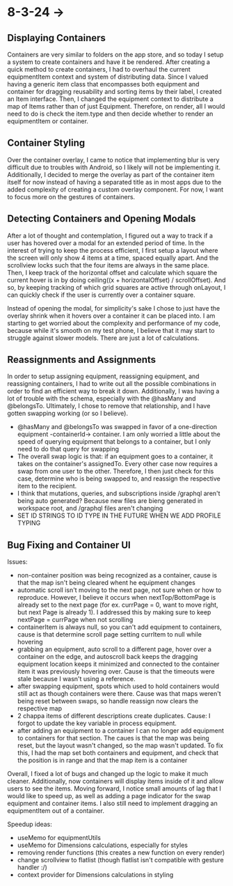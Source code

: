 # 8-3-24 -> 
## Displaying Containers
Containers are very similar to folders on the app store, and so today I setup a system to create containers and have it be rendered. After creating a quick method to create containers, I had to overhaul the current equipmentItem context and system of distributing data. Since I valued having a generic item class that encompasses both equipment and container for dragging reusability and sorting items by their label, I created an Item interface. Then, I changed the equipment context to distribute a map of Items rather than of just Equipment. Therefore, on render, all I would need to do is check the item.type and then decide whether to render an equipmentItem or container. 

## Container Styling
Over the container overlay, I came to notice that implementing blur is very difficult due to troubles with Android, so I likely will not be implementing it. Additionally, I decided to merge the overlay as part of the container item itself for now instead of having a separated title as in most apps due to the added complexity of creating a custom overlay component. For now, I want to focus more on the gestures of containers.

## Detecting Containers and Opening Modals
After a lot of thought and contemplation, I figured out a way to track if a user has hovered over a modal for an extended period of time. In the interest of trying to keep the process efficient, I first setup a layout where the screen will only show 4 items at a time, spaced equally apart. And the scrollview locks such that the four items are always in the same place. Then, I keep track of the horizontal offset and calculate which square the current hover is in by doing ceiling((x + horizontalOffset) / scrollOffset). And so, by keeping tracking of which grid squares are active through onLayout, I can quickly check if the user is currently over a container square.

Instead of opening the modal, for simplicity's sake I chose to just have the overlay shrink when it hovers over a container it can be placed into. I am starting to get worried about the complexity and performance of my code, because while it's smooth on my test phone, I believe that it may start to struggle against slower models. There are just a lot of calculations. 

## Reassignments and Assignments
In order to setup assigning equipment, reassigning equipment, and reassigning containers, I had to write out all the possible combinations in order to find an efficient way to break it down. Additionally, I was having a lot of trouble with the schema, especially with the @hasMany and @belongsTo. Ultimately, I chose to remove that relationship, and I have gotten swapping working (or so I believe).
- @hasMany and @belongsTo was swapped in favor of a one-direction equipment -containerId-> container. I am only worried a little about the speed of querying equipment that belongs to a container, but I only need to do that query for swapping
- The overall swap logic is that: if an equipment goes to a container, it takes on the container's assignedTo. Every other case now requires a swap from one user to the other. Therefore, I then just check for this case, determine who is being swapped to, and reassign the respective item to the recipient.
- I think that mutations, queries, and subscriptions inside /graphql aren't being auto generated? Because new files are bieng generated in workspace root, and /graphql files aren't changing
- SET ID STRINGS TO ID TYPE IN THE FUTURE WHEN WE ADD PROFILE TYPING

## Bug Fixing and Container UI
Issues:
- non-container position was being recognized as a container, cause is that the map isn't being cleared whent he equipment changes
- automatic scroll isn't moving to the next page, not sure when or how to reproduce. However, I believe it occurs when nextTop/BottomPage is already set to the next page (for ex. currPage = 0, want to move right, but next Page is already 1). I addressed this by making sure to keep nextPage = currPage when not scrolling
- containerItem is always null, so you can't add equipment to containers, cause is that determine scroll page setting currItem to null while hovering
- grabbing an equipment, auto scroll to a different page, hover over a container on the edge, and autoscroll back keeps the dragging equipment location keeps it minimized and connected to the container item it was previously hovering over. Cause is that the timeouts were stale because I wasn't using a reference. 
- after swapping equipment, spots which used to hold containers would still act as though containers were there. Cause was that maps weren't being reset between swaps, so handle reassign now clears the respective map
- 2 chappa items of different descriptions create duplicates. Cause: I forgot to update the key variable in process equipment.
- after adding an equipment to a container I can no longer add equipment to containers for that section. The caues is that the map was being reset, but the layout wasn't changed, so the map wasn't updated. To fix this, I had the map set both containers and equipment, and check that the position is in range and that the map item is a container

Overall, I fixed a lot of bugs and changed up the logic to make it much cleaner. Additionally, now containers will display items inside of it and allow users to see the items. Moving forward, I notice small amounts of lag that I would like to speed up, as well as adding a page indicator for the swap equipment and container items. I also still need to implement dragging an equipmentItem out of a container.

Speedup ideas:
- useMemo for equipmentUtils
- useMemo for Dimensions calculations, especially for styles
- removing render functions (this creates a new function on every render)
- change scrollview to flatlist (though flatlist isn't compatible with gesture handler :/)
- context provider for Dimensions calculations in styling